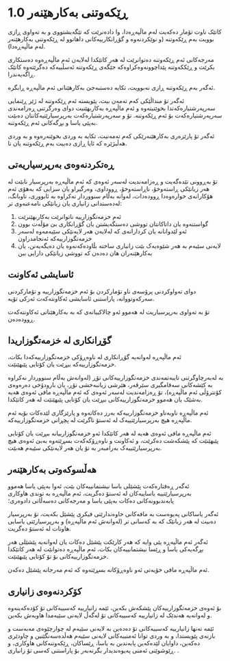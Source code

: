 # ڕێکەوتنی بەکارهێنەر 1.0

کاتێک ناوت تۆمار دەکەیت لەم ماڵپەڕەدا، وا دادەنرێت کە تێگەیشتووی و بە تەواوی ڕازی بوویت بەم ڕێکەوتنە (و نوێکردنەوە و گۆڕانکارییەکانی داهاتوو لە ڕێکەوتنی بەکارهێنەر لەم ماڵپەڕەدا).

مەرجەکانی ئەم ڕێکەوتنە دەتوانرێت لە هەر کاتێکدا لەلایەن ئەم ماڵپەڕەوە دەستکاری بکرێت و ڕێککەوتنە پێداچوونەوەکراوەکە جێگەی ڕێکەوتنە ئەسڵییەکە دەگرێتەوە کاتێک ڕاگەیەندرا.

ئەگەر بەم ڕێکەوتنە ڕازی نەبوویت، تکایە دەستبەجێ بەکارهێنانی ئەم ماڵپەڕە ڕابگرە.

ئەگەر تۆ منداڵێکی کەم تەمەن بیت، پێویستە ئەم ڕێکەوتنە لە ژێر ڕێنمایی سەرپەرشتیارەکەتدا بخوێنیتەوە و ئەم ماڵپەڕە بەکاربهێنیت دوای وەرگرتنی ڕەزامەندی سەرپەرشتیارەکەت بۆ ئەم ڕێکەوتنە. تۆ و سەرپەرشتیارەکەت بەرپرسیارێتیەکانتان دەبێت بەپێی یاسا و بڕگەکانی ئەم ڕێکەوتنە.

ئەگەر تۆ پارێزەری بەکارهێنەرێکی کەم تەمەنیت، تکایە بە وردی بخوێنەرەوە و بە وردی هەڵبژێرە کە ئایا ڕازی دەبیت بەم ڕێکەوتنە یان نا.

## ڕەتکردنەوەی بەرپرسیاریەتی

تۆ بەڕوونی تێدەگەیت و ڕەزامەندیت لەسەر ئەوەی کە ئەم ماڵپەڕە بەرپرسیار نابێت لە هەر زیانێکی ڕاستەوخۆ، ناڕاستەوخۆ، ڕووداوی، وەرگیراو یان سزایی کە بەهۆی ئەم هۆکارانەی خوارەوەدا ڕوودەدات، لەوانە بەڵام سنووردار نەکراوە بە ئابووری، ناوبانگ، لەدەستدانی زانیاری یان زیانێکی نامەعنەوی تر:

1. ئەم خزمەتگوزارییە ناتوانرێت بەکاربهێنرێت
1. گواستنەوە یان داتاکانتان تووشی دەستگەیشتن یان گۆڕانکاری بێ مۆڵەت بوون
1. ئەو لێدوانانە یان کردارانەی کە لەلایەن هەر لایەنێکی سێیەمەوە لەسەر خزمەتگوزارییەکە ئەنجامدراون
1. لایەنی سێیەم بە هەر شێوەیەک بێت زانیاری ساختە بڵاودەکەنەوە یان دەیگەیەنن، یان بەکارهێنەران هان دەدەن کە تووشی زیانێکی دارایی ببن

## ئاسایشی ئەکاونت

دوای تەواوکردنی پرۆسەی ناو تۆمارکردن بۆ ئەم خزمەتگوزارییە و تۆمارکردنی سەرکەوتووانە، پاراستنی ئاسایشی ئەکاونتەکەت ئەرکی تۆیە.

تۆ بە تەواوی بەرپرسیاریت لە هەموو ئەو چالاکییانەی کە بە بەکارهێنانی ئەکاونتەکەت ڕوودەدەن.

## گۆڕانکاری لە خزمەتگوزاریدا

ئەم ماڵپەڕە لەوانەیە گۆڕانکاری لە ناوەڕۆکی خزمەتگوزارییەکەدا بکات، خزمەتگوزارییەکە ببڕێت یان کۆتایی پێبهێنێت.

بە لەبەرچاوگرتنی تایبەتمەندی خزمەتگوزارییەکانی تۆڕ (لەوانەش بەڵام سنووردار نەکراوە بە کێشەکانی سەقامگیری سێرڤەر، هێرشی زیانبەخشی تۆڕ، یان بارودۆخی دەرەوەی کۆنترۆڵی ئەم ماڵپەڕە)، تۆ ڕەزامەندیت لەسەر ئەوەی کە ئەم ماڵپەڕە مافی ئەوەی هەیە بەشێک یان هەموو خزمەتگوزارییەکانی ببڕێت یان کۆتایی پێبهێنێت لە هەر کاتێکدا.

ئەم ماڵپەڕە ناوبەناو خزمەتگوزارییەکە بەرز دەکاتەوە و پارێزگاری لێدەکات بۆیە ئەم ماڵپەڕە هیچ بەرپرسیارێتییەک لە ئەستۆ ناگرێت لە پچڕانی خزمەتگوزارییەکە.

ئەم ماڵپەڕە مافی ئەوەی هەیە لە هەر کاتێکدا ئەو خزمەتگوزارییانە ببڕێت یان کۆتایی پێبهێنێت کە پێشکەشت دەکرێت، و ئەکاونت و ناوەڕۆکەکەت بسڕێتەوە بەبێ ئەوەی هیچ بەرپرسیارێتییەک بەرامبەر بە تۆ یان هەر لایەنێکی سێیەم هەبێت.

## هەڵسوکەوتی بەکارهێنەر

ئەگەر ڕەفتارەکەت پێشێلی یاسا نیشتمانییەکان بێت، ئەوا بەپێی یاسا هەموو بەرپرسیارێتییە یاساییەکان لە ئەستۆ دەگریت، ئەم ماڵپەڕە بە توندی هاوکاری پابەندبوونەکانی دەکات بەپێی یاسا و مەرجەکانی دەسەڵاتی دادوەری؛

ئەگەر یاساکانی پەیوەست بە مافەکانی خاوەندارێتی فیکری پێشێل بکەیت، تۆ بەرپرسیار دەبیت لە هەر زیانێک کە بە کەسانی تر (لەوانەش ئەم ماڵپەڕە) و بەرپرسیارێتی یاسایی هاوتات لە ئەستۆ دەگریت.

ئەگەر ئەم ماڵپەڕە پێی وایە کە هەر کارێکت پێشێل دەکات یان لەوانەیە پێشێلی هەر بڕگەیەکی یاسا و ڕێسا نیشتمانییەکان بکات، ئەم ماڵپەڕە دەتوانێت لە هەر کاتێکدا خزمەتگوزارییەکانی بۆ تۆ کۆتایی پێبهێنێت.

ئەم ماڵپەڕە مافی خۆیەتی ئەو ناوەڕۆکانە بسڕێتەوە کە ئەم مەرجانە پێشێل دەکەن.

## کۆکردنەوەی زانیاری

بۆ ئەوەی خزمەتگوزارییەکان پێشکەش بکەین، ئێمە زانیارییە کەسییەکانی تۆ کۆدەکەینەوە و لەوانەیە هەندێک لە زانیارییە کەسییەکانی تۆ لەگەڵ لایەنی سێیەمدا هاوبەش بکەین.

ئێمە تەنها زانیارییە کەسییەکانی تۆ دەدەین بە لایەنی سێیەم لە چوارچێوەی مەبەست و بازنەی پێویستدا، و بە وردی توانا ئەمنییەکانی لایەنی سێیەم هەڵدەسەنگێنین و چاودێری دەکەین، داوایان لێدەکەین پابەندبن بە یاسا، ڕێساکان، ڕێکەوتنەکانی هاوکاری، و ڕێوشوێنی ئەمنی پەیوەندیدار بگرنەبەر بۆ پاراستنی کەسی تۆ زانیاری. .